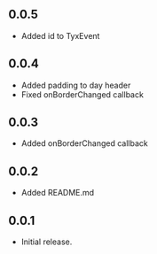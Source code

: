
## 0.0.5

* Added id to TyxEvent

## 0.0.4

* Added padding to day header
* Fixed onBorderChanged callback

## 0.0.3

* Added onBorderChanged callback

## 0.0.2

* Added README.md

## 0.0.1

* Initial release.
